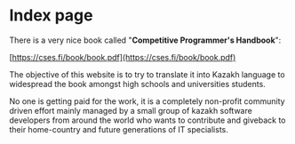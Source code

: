# Index page

There is a very nice book called "**Competitive Programmer's Handbook**":

[https://cses.fi/book/book.pdf](https://cses.fi/book/book.pdf)

The objective of this website is to try to translate it into Kazakh language to widespread the book amongst high schools and universities students.

No one is getting paid for the work, it is a completely non-profit community driven effort mainly managed by a small group of kazakh software developers from around the world who wants to contribute and giveback to their home-country and future generations of IT specialists.

